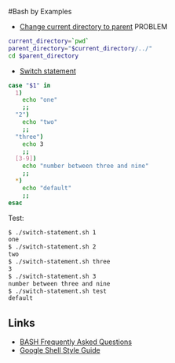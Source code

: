 #Bash by Examples

* [Change current directory to parent](change-directory.sh) PROBLEM
```bash
current_directory=`pwd`
parent_directory="$current_directory/../"
cd $parent_directory
```

* [Switch statement](switch-statement.sh)
```bash
case "$1" in
  1)
    echo "one"
    ;;
  "2")
    echo "two"
    ;;
  "three")
    echo 3
    ;;
  [3-9])
    echo "number between three and nine"
    ;;
  *)
    echo "default"
    ;;
esac
```
Test:
```bash
$ ./switch-statement.sh 1
one
$ ./switch-statement.sh 2
two
$ ./switch-statement.sh three
3
$ ./switch-statement.sh 3
number between three and nine
$ ./switch-statement.sh test
default
```

## Links
* [BASH Frequently Asked Questions](http://mywiki.wooledge.org/BashFAQ)
* [Google Shell Style Guide](https://google-styleguide.googlecode.com/svn/trunk/shell.xml)